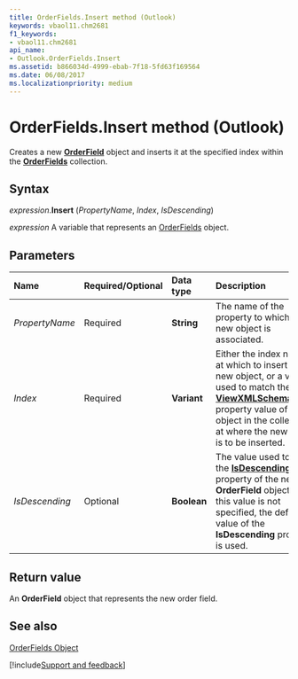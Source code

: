 ```yaml
---
title: OrderFields.Insert method (Outlook)
keywords: vbaol11.chm2681
f1_keywords:
- vbaol11.chm2681
api_name:
- Outlook.OrderFields.Insert
ms.assetid: b866034d-4999-ebab-7f18-5fd63f169564
ms.date: 06/08/2017
ms.localizationpriority: medium
---
```



# OrderFields.Insert method (Outlook)

Creates a new **[OrderField](Outlook.OrderField.md)** object and inserts it at the specified index within the **[OrderFields](Outlook.OrderFields.md)** collection.


## Syntax

_expression_.**Insert** (_PropertyName_, _Index_, _IsDescending_)

_expression_ A variable that represents an [OrderFields](Outlook.OrderFields.md) object.


## Parameters

|Name|Required/Optional|Data type|Description|
|:-----|:-----|:-----|:-----|
| _PropertyName_|Required| **String**|The name of the property to which the new object is associated.|
| _Index_|Required| **Variant**|Either the index number at which to insert the new object, or a value used to match the **[ViewXMLSchemaName](Outlook.OrderField.ViewXMLSchemaName.md)** property value of an object in the collection at where the new object is to be inserted.|
| _IsDescending_|Optional| **Boolean**|The value used to set the **[IsDescending](Outlook.OrderField.IsDescending.md)** property of the new **OrderField** object. If this value is not specified, the default value of the **IsDescending** property is used.|

## Return value

An **OrderField** object that represents the new order field.


## See also


[OrderFields Object](Outlook.OrderFields.md)

[!include[Support and feedback](~/includes/feedback-boilerplate.md)]